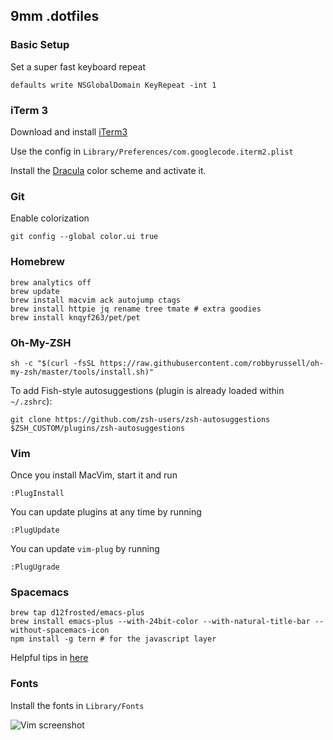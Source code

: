 ## 9mm .dotfiles

### Basic Setup

Set a super fast keyboard repeat

    defaults write NSGlobalDomain KeyRepeat -int 1


### iTerm 3

Download and install [iTerm3](https://www.iterm2.com/version3.html)

Use the config in `Library/Preferences/com.googlecode.iterm2.plist`

Install the [Dracula](https://draculatheme.com/iterm/) color scheme and activate it.


### Git

Enable colorization

    git config --global color.ui true


### Homebrew

    brew analytics off
    brew update
    brew install macvim ack autojump ctags
    brew install httpie jq rename tree tmate # extra goodies
    brew install knqyf263/pet/pet


### Oh-My-ZSH

    sh -c "$(curl -fsSL https://raw.githubusercontent.com/robbyrussell/oh-my-zsh/master/tools/install.sh)"

To add Fish-style autosuggestions (plugin is already loaded within `~/.zshrc`):

    git clone https://github.com/zsh-users/zsh-autosuggestions $ZSH_CUSTOM/plugins/zsh-autosuggestions


### Vim

Once you install MacVim, start it and run

    :PlugInstall

You can update plugins at any time by running

    :PlugUpdate

You can update `vim-plug` by running

    :PlugUgrade


### Spacemacs

    brew tap d12frosted/emacs-plus
    brew install emacs-plus --with-24bit-color --with-natural-title-bar --without-spacemacs-icon
    npm install -g tern # for the javascript layer

Helpful tips in [here](https://elixirforum.com/t/spacemacs-general-discussion-blog-posts-wiki/109?source_topic_id=3191)


### Fonts

Install the fonts in `Library/Fonts`

![Vim screenshot](https://raw.github.com/9mm/dotfiles/master/screenshot.png)
